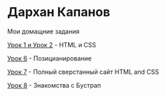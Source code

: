 # Дархан Капанов
 Мои домащние задания

[Урок 1 и Урок 2](Darkhan03.github.io/Ls_1and2/ "Урок 1 и Урок 2") - HTML и CSS

[Урок 6](https://darkhan03.github.io/Ls6/ "Урок 6") - Позицианирование

[Урок 7](https://darkhan03.github.io/ls7/ "Урок 7") - Полный сверстанный сайт HTML and CSS

[Урок 8](https://darkhan03.github.io/ls8/ "Урок 8") - Знакомства с Бустрап 
